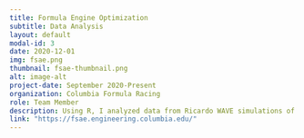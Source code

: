 ```yaml
---
title: Formula Engine Optimization
subtitle: Data Analysis
layout: default
modal-id: 3
date: 2020-12-01
img: fsae.png
thumbnail: fsae-thumbnail.png
alt: image-alt
project-date: September 2020-Present
organization: Columbia Formula Racing
role: Team Member
description: Using R, I analyzed data from Ricardo WAVE simulations of the Columbia Formula Racing engine to optimize power and torque curves for maximum track performance. I also used Mathematica to maximize acoustic suppression for the Helmholtz resonator on the exhaust of the engine, ensuring manufacturability and modularity.
link: "https://fsae.engineering.columbia.edu/"
---
```

